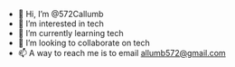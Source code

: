- 👋 Hi, I’m @572Callumb
- 👀 I’m interested in tech 
- 🌱 I’m currently learning tech
- 💞️ I’m looking to collaborate on tech
- 📫 A way to reach me is to email allumb572@gmail.com

<!---
572Callumb/572Callumb is a ✨ special ✨ repository because its `README.md` (this file) appears on your GitHub profile.
You can click the Preview link to take a look at your changes.
--->
